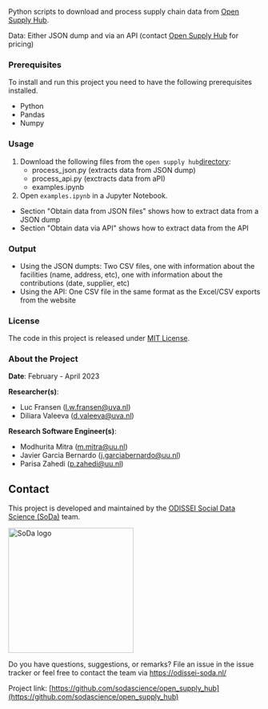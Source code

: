 
<!-- Include Github badges here (optional) -->
<!-- e.g. Github Actions workflow status -->

Python scripts to download and process supply chain data from [Open Supply Hub](https://opensupplyhub.org). 

Data: Either JSON dump and via an API (contact [Open Supply Hub](https://opensupplyhub.org) for pricing)

<!-- TABLE OF CONTENTS -->
### Prerequisites

To install and run this project you need to have the following prerequisites installed.
- Python
- Pandas
- Numpy


### Usage
1. Download the following files from the `open supply hub`[directory](open_supply_hub):
	* process_json.py (extracts data from JSON dump)
	* process_api.py (exctracts data from aPI)
	* examples.ipynb
2. Open `examples.ipynb` in a Jupyter Notebook.
  * Section "Obtain data from JSON files" shows how to extract data from a JSON dump
  * Section "Obtain data via API" shows how to extract data from the API

### Output
* Using the JSON dumpts: Two CSV files, one with information about the facilities (name, address, etc), one with information about the contributions (date, supplier, etc)
* Using the API: One CSV file in the same format as the Excel/CSV exports from the website



### License

The code in this project is released under [MIT License](/LICENSE).

<!-- ABOUT THE PROJECT -->
### About the Project

**Date**: February - April 2023

**Researcher(s)**:

- Luc Fransen (l.w.fransen@uva.nl)
- Diliara Valeeva (d.valeeva@uva.nl)

**Research Software Engineer(s)**:

- Modhurita Mitra (m.mitra@uu.nl)
- Javier Garcia Bernardo (j.garciabernardo@uu.nl)
- Parisa Zahedi (p.zahedi@uu.nl)



<!-- CONTACT -->
## Contact

This project is developed and maintained by the [ODISSEI Social Data
Science (SoDa)](https://odissei-data.nl/nl/soda/) team.

<img src="https://odissei-soda.nl/images/logos/soda_logo.svg" alt="SoDa logo" width="250px"/>

Do you have questions, suggestions, or remarks? File an issue in the issue tracker or feel free to contact the team via https://odissei-soda.nl/

Project link: [https://github.com/sodascience/open_supply_hub](https://github.com/sodascience/open_supply_hub)
